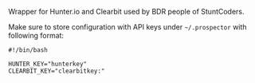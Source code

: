 Wrapper for Hunter.io and Clearbit used by BDR people of StuntCoders.

Make sure to store configuration with API keys under `~/.prospector` with following format:
```
#!/bin/bash

HUNTER_KEY="hunterkey"
CLEARBIT_KEY="clearbitkey:"
```

